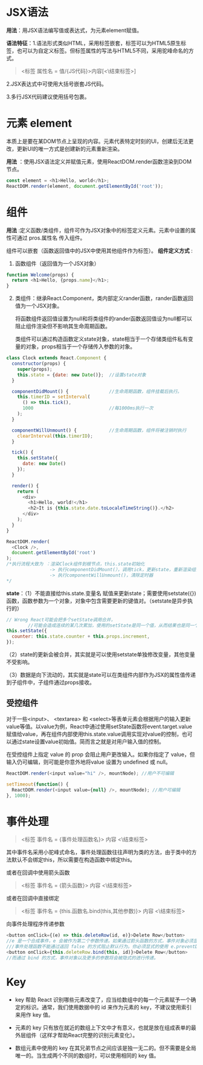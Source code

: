 # JSX语法
__用法__：用JSX语法编写值或表达式，为元素element赋值。

__语法特征__：1.语法形式类似HTML，采用标签嵌套，标签可以为HTML5原生标签，也可以为自定义标签。但标签属性的写法与HTML5不同，采用驼峰命名的方式。
> <标签 属性名 = 值/{JS代码}>内容\[<\结束标签>\]

2.JSX表达式中可使用大括号嵌套JS代码。

3.多行JSX代码建议使用括号包裹。

# 元素 element
本质上是要在某DOM节点上呈现的内容。元素代表特定时刻的UI，创建后无法更改，更新UI的唯一方式是创建新的元素重新渲染。

__用法__ ：使用JSX语法定义并赋值元素，使用ReactDOM.render函数渲染到DOM节点。
```js
const element = <h1>Hello, world</h1>;
ReactDOM.render(element, document.getElementById('root'));
```

# 组件

__用法__ :定义函数/类组件，组件可作为JSX对象中的标签定义元素。元素中设置的属性可通过 pros.属性名 传入组件。

组件可以嵌套（函数返回值中的JSX中使用其他组件作为标签）。
__组件定义方式__ :
1. 函数组件（返回值为一个JSX对象）
```js
function Welcome(props) {
  return <h1>Hello, {props.name}</h1>;
}
```
2. 类组件：继承React.Component，类内部定义rander函数，rander函数返回值为一个JSX对象。

    将函数组件返回值设置为null和将类组件的rander函数返回值设为null都可以阻止组件渲染但不影响其生命周期函数。

    类组件可以通过构造函数定义state对象，state相当于一个存储类组件私有变量的对象，props相当于一个存储传入参数的对象。

```js
class Clock extends React.Component {
  constructor(props) {
    super(props);
    this.state = {date: new Date()};  //设置state对象
  }

  componentDidMount() {               //生命周期函数，组件挂载后执行。
    this.timerID = setInterval(
      () => this.tick(),
      1000                            //每1000ms执行一次
    );
  }

  componentWillUnmount() {            //生命周期函数，组件将被注销时执行
    clearInterval(this.timerID);
  }

  tick() {
    this.setState({
      date: new Date()
    });
  }

  render() {
    return (
      <div>
        <h1>Hello, world!</h1>
        <h2>It is {this.state.date.toLocaleTimeString()}.</h2>
      </div>
    );
  }
}

ReactDOM.render(
  <Clock />,
  document.getElementById('root')
);
/*执行流程大致为 ：渲染Clock组件到根节点，this.state初始化 
                -> 执行componentDidMount(），调用tick，更新state，重新渲染组件
                -> 执行componentWillUnmount()，清除定时器
*/
```
__state__：（1）不能直接给this.state.变量名 赋值来更新state；需要使用setstate({})函数，函数参数为一个对象，对象中包含需要更新的键值对。（setstate是异步执行的）
```js
// Wrong React可能会把多个setState调用合并，
        //可能会造成连续的某几次累加，使用的setState是同一个值，从而结果也是同一个值。
this.setState({
  counter: this.state.counter + this.props.increment,
});
```
（2）state的更新会被合并，其实就是可以使用setstate单独修改变量，其他变量不受影响。

（3）数据是向下流动的，其实就是state可以在类组件内部作为JSX的属性值传递到子组件中，子组件通过props接收。
## 受控组件

对于一些\<input>、 \<textarea> 和 \<select>等表单元素会根据用户的输入更新value等值。以value为例，React中通过使用setState函数将event.target.value赋值给value，再在组件内部使用this.state.value调用实现对value的控制，也可以通过state设置value初始值。简而言之就是对用户输入值的控制。

在受控组件上指定 value 的 prop 会阻止用户更改输入。如果你指定了 value，但输入仍可编辑，则可能是你意外地将value 设置为 undefined 或 null。

```js
ReactDOM.render(<input value="hi" />, mountNode); //用户不可编辑

setTimeout(function() {
  ReactDOM.render(<input value={null} />, mountNode); //用户可编辑
}, 1000);
```

# 事件处理
> <标签 事件名 = {事件处理函数名}> 内容 <\结束标签>

其中事件名采用小驼峰式命名，事件处理函数往往声明为类的方法，由于类中的方法默认不会绑定this，所以需要在构造函数中绑定this。

或者在回调中使用箭头函数
> <标签 事件名 = {箭头函数}> 内容 <\结束标签>

或者在回调中直接绑定
> <标签 事件名 = {this.函数名.bind(this,其他参数)}> 内容 <\结束标签>

向事件处理程序传递参数

```js
<button onClick={(e) => this.deleteRow(id, e)}>Delete Row</button>
//e 是一个合成事件，e 会被作为第二个参数传递。如果通过箭头函数的方式，事件对象必须显式的进行传递。
///事件处理函数不能通过返回 false 的方式阻止默认行为。你必须显式的使用 e.preventDefault。
<button onClick={this.deleteRow.bind(this, id)}>Delete Row</button>
//而通过 bind 的方式，事件对象以及更多的参数将会被隐式的进行传递。
```

# Key

- key 帮助 React 识别哪些元素改变了，应当给数组中的每一个元素赋予一个确定的标识。通常，我们使用数据中的 id 来作为元素的 key，不建议使用索引来用作 key 值。

- 元素的 key 只有放在就近的数组上下文中才有意义，也就是放在组成表单的最外层组件（这样才帮助React完整的识别元素变化）。

- 数组元素中使用的 key 在其兄弟节点之间应该是独一无二的。但不需要是全局唯一的。当生成两个不同的数组时，可以使用相同的 key 值。


